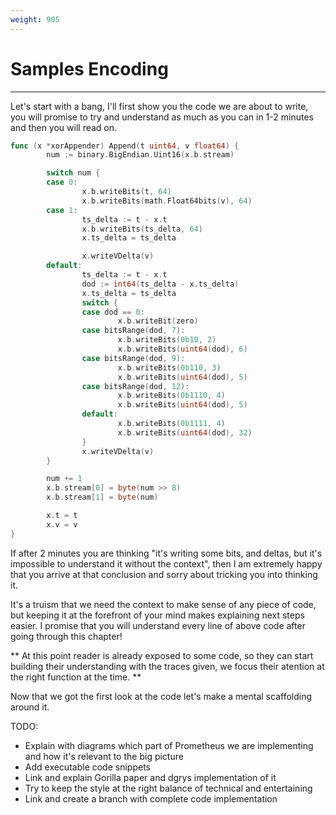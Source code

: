 ```yaml
---
weight: 905
---
```

# Samples Encoding
---

Let's start with a bang, I'll first show you the code we are about to write, you will promise to try and understand as much as you can in 1-2 minutes and then you will read on.

```go
func (x *xorAppender) Append(t uint64, v float64) {
        num := binary.BigEndian.Uint16(x.b.stream)

        switch num {
        case 0:
                x.b.writeBits(t, 64)
                x.b.writeBits(math.Float64bits(v), 64)
        case 1:
                ts_delta := t - x.t
                x.b.writeBits(ts_delta, 64)
                x.ts_delta = ts_delta

                x.writeVDelta(v)
        default:
                ts_delta := t - x.t
                dod := int64(ts_delta - x.ts_delta)
                x.ts_delta = ts_delta
                switch {
                case dod == 0:
                        x.b.writeBit(zero)
                case bitsRange(dod, 7):
                        x.b.writeBits(0b10, 2)
                        x.b.writeBits(uint64(dod), 6)
                case bitsRange(dod, 9):
                        x.b.writeBits(0b110, 3)
                        x.b.writeBits(uint64(dod), 5)
                case bitsRange(dod, 12):
                        x.b.writeBits(0b1110, 4)
                        x.b.writeBits(uint64(dod), 5)
                default:
                        x.b.writeBits(0b1111, 4)
                        x.b.writeBits(uint64(dod), 32)
                }
                x.writeVDelta(v)
        }

        num += 1
        x.b.stream[0] = byte(num >> 8)
        x.b.stream[1] = byte(num)

        x.t = t
        x.v = v
}
```

If after 2 minutes you are thinking "it's writing some bits, and deltas, but it's impossible to understand it without the context", then I am extremely happy that you arrive at that conclusion and sorry about tricking you into thinking it.

It's a truism that we need the context to make sense of any piece of code, but keeping it at the forefront of your mind makes explaining next steps easier. I promise that you will understand every line of above code after going through this chapter!

** At this point reader is already exposed to some code, so they can start building their understanding with the traces given, we focus their atention at the right function at the time. **

Now that we got the first look at the code let's make a mental scaffolding around it.

TODO:
- Explain with diagrams which part of Prometheus we are implementing and how it's relevant to the big picture
- Add executable code snippets 
- Link and explain Gorilla paper and dgrys implementation of it
- Try to keep the style at the right balance of technical and entertaining
- Link and create a branch with complete code implementation
